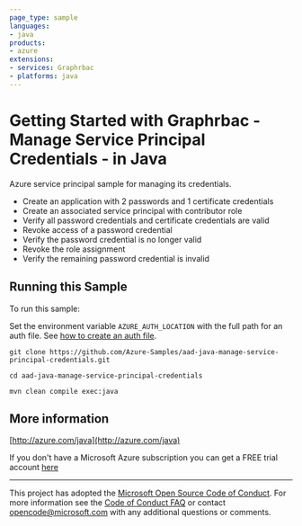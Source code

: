 ```yaml
---
page_type: sample
languages:
- java
products:
- azure
extensions:
- services: Graphrbac
- platforms: java
---
```


# Getting Started with Graphrbac - Manage Service Principal Credentials - in Java #


  Azure service principal sample for managing its credentials.
  - Create an application with 2 passwords and 1 certificate credentials
  - Create an associated service principal with contributor role
  - Verify all password credentials and certificate credentials are valid
  - Revoke access of a password credential
  - Verify the password credential is no longer valid
  - Revoke the role assignment
  - Verify the remaining password credential is invalid
 

## Running this Sample ##

To run this sample:

Set the environment variable `AZURE_AUTH_LOCATION` with the full path for an auth file. See [how to create an auth file](https://github.com/Azure/azure-libraries-for-java/blob/master/AUTH.md).

    git clone https://github.com/Azure-Samples/aad-java-manage-service-principal-credentials.git

    cd aad-java-manage-service-principal-credentials

    mvn clean compile exec:java

## More information ##

[http://azure.com/java](http://azure.com/java)

If you don't have a Microsoft Azure subscription you can get a FREE trial account [here](http://go.microsoft.com/fwlink/?LinkId=330212)

---

This project has adopted the [Microsoft Open Source Code of Conduct](https://opensource.microsoft.com/codeofconduct/). For more information see the [Code of Conduct FAQ](https://opensource.microsoft.com/codeofconduct/faq/) or contact [opencode@microsoft.com](mailto:opencode@microsoft.com) with any additional questions or comments.